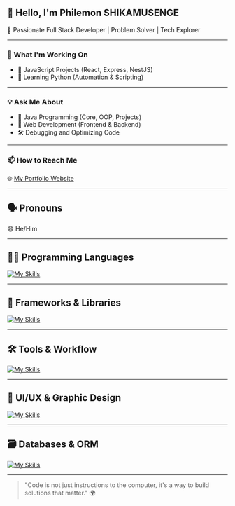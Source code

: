 ## 👋 Hello, I'm Philemon SHIKAMUSENGE

🚀 Passionate Full Stack Developer | Problem Solver | Tech Explorer

---

### 🚧 What I'm Working On
- 🔭 JavaScript Projects (React, Express, NestJS)
- 🌱 Learning Python (Automation & Scripting)

---

### 💡 Ask Me About
- 💬 Java Programming (Core, OOP, Projects)
- 🧠 Web Development (Frontend & Backend)
- 🛠️ Debugging and Optimizing Code

---

### 📫 How to Reach Me
🌐 [My Portfolio Website](https://pshikamusenge.netlify.app)

---

## 🗣️ Pronouns
😄 He/Him

---

## 🧑‍💻 Programming Languages  
[![My Skills](https://skillicons.dev/icons?i=java,js,ts,php,c,python,css)](https://skillicons.dev)

---

## 🧰 Frameworks & Libraries  
[![My Skills](https://skillicons.dev/icons?i=react,express,tailwind,bootstrap,nest)](https://skillicons.dev)

---

## 🛠️ Tools & Workflow  
[![My Skills](https://skillicons.dev/icons?i=vite,vscode,git)](https://skillicons.dev)

---

## 🎨 UI/UX & Graphic Design  
[![My Skills](https://skillicons.dev/icons?i=figma,photoshop,xd)](https://skillicons.dev)

---

## 🗃️ Databases & ORM  
[![My Skills](https://skillicons.dev/icons?i=mysql,postgres,mongodb,prisma)](https://skillicons.dev)

---

> "Code is not just instructions to the computer, it's a way to build solutions that matter." 🌍
